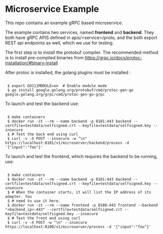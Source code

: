 # Microservice Example

This repo contains an example gRPC based microservice.

The example contains two services, named **frontend** and **backend**. They both
have gRPC APIS defined in apis/&lt;service&gt;/proto, and the both export REST api
endpoints as well, which we use for testing.

The first step is to install the protobuf compiler. The recommended method is to
install pre-compiled binaries from
https://grpc.io/docs/protoc-installation/#binary-install

After protoc is installed, the golang plugins must be installed :
<pre><code>
 $ export GO111MODULE=on  # Enable module mode
 $ go install google.golang.org/protobuf/cmd/protoc-gen-go google.golang.org/grpc/cmd/protoc-gen-go-grpc
</code/></pre>

To launch and test the backend use:
<pre><code>
 $ make containers
 $ docker run -it --rm --name backend -p 8101:443 backend --certfile=testdata/selfsigned.crt --keyfile=testdata/selfsigned.key --insecure
 $ # Test the back end using curl
 $ curl -v -X POST --insecure -w "\n" https://localhost:8101/v1/microserver/backend/process -d '{"input":"foo"}'
</code/></pre>

To launch and test the frontend, which requires the backend to be running, use:
<pre><code>
 $ make containers
 $ docker run -it --rm --name backend -p 8101:443 backend --certfile=testdata/selfsigned.crt --keyfile=testdata/selfsigned.key --insecure
 $ # When the container starts, it will list the IP address of its adapter. You
 $ # need to use it here.
 $ docker run -it --rm --name frontend -p 8100:443 frontend --backend "&lt;backend_ip&gt;:443" --certfile=testdata/selfsigned.crt --keyfile=testdata/selfsigned.key --insecure 
 $ # Test the front end using curl
 $ curl -v -X POST -w "\n" --insecure https://localhost:8100/v1/microserver/process -d '{"input":"foo"}'
</code/></pre>

